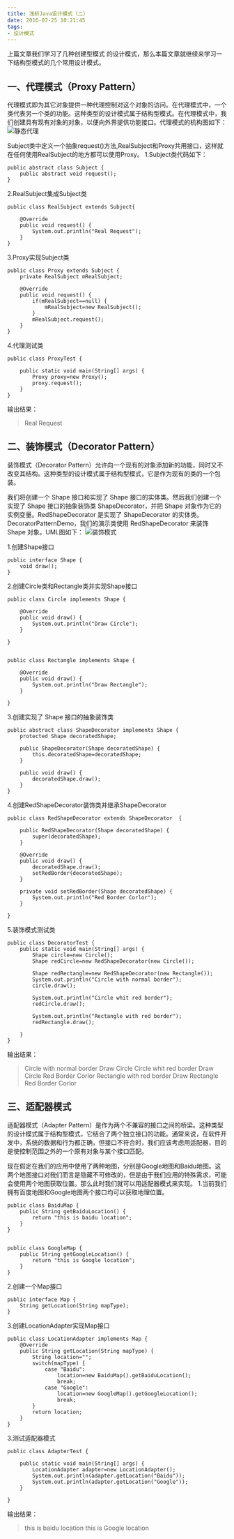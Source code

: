 ```yaml
---
title: 浅析Java设计模式（二）
date: 2016-07-25 10:21:45 
tags:
- 设计模式
---
```


上篇文章我们学习了几种创建型模式 的设计模式，那么本篇文章就继续来学习一下结构型模式的几个常用设计模式。

一、代理模式（Proxy Pattern）
------
代理模式即为其它对象提供一种代理控制对这个对象的访问。在代理模式中，一个类代表另一个类的功能。这种类型的设计模式属于结构型模式。在代理模式中，我们创建具有现有对象的对象，以便向外界提供功能接口。代理模式的机构图如下：
![静态代理](https://raw.githubusercontent.com/zhpanvip/Resource/master/image/0201.png)

Subject类中定义一个抽象request()方法,RealSubject和Proxy共用接口，这样就在任何使用RealSubject的地方都可以使用Proxy。
1.Subject类代码如下：

```
public abstract class Subject {
	public abstract void request();
}
```
2.RealSubject集成Subject类

```
public class RealSubject extends Subject{

	@Override
	public void request() {
		System.out.println("Real Request");
	}
}
```
3.Proxy实现Subject类

```
public class Proxy extends Subject {
	private RealSubject mRealSubject;
	
	@Override
	public void request() {
		if(mRealSubject==null) {
			mRealSubject=new RealSubject();
		}
		mRealSubject.request();
	}
}
```
4.代理测试类

```
public class ProxyTest {

	public static void main(String[] args) {
		Proxy proxy=new Proxy();
		proxy.request();
	}
}
```
输出结果：

> Real Request

二、装饰模式（Decorator Pattern）
-------------------------
装饰模式（Decorator Pattern）允许向一个现有的对象添加新的功能，同时又不改变其结构。这种类型的设计模式属于结构型模式，它是作为现有的类的一个包装。

我们将创建一个 Shape 接口和实现了 Shape 接口的实体类。然后我们创建一个实现了 Shape 接口的抽象装饰类 ShapeDecorator，并把 Shape 对象作为它的实例变量。RedShapeDecorator 是实现了 ShapeDecorator 的实体类。DecoratorPatternDemo，我们的演示类使用 RedShapeDecorator 来装饰 Shape 对象。UML图如下：
![装饰模式](https://raw.githubusercontent.com/zhpanvip/Resource/master/image/0202.jfif)

1.创建Shape接口

```
public interface Shape {
	void draw();
}
```
2.创建Circle类和Rectangle类并实现Shape接口

```
public class Circle implements Shape {

	@Override
	public void draw() {
		System.out.println("Draw Circle");
	}

}


public class Rectangle implements Shape {

	@Override
	public void draw() {
		System.out.println("Draw Rectangle");
	}

}
```
3.创建实现了 Shape 接口的抽象装饰类

```
public abstract class ShapeDecorator implements Shape {
	protected Shape decoratedShape;
	
	public ShapeDecorator(Shape decoratedShape) {
		this.decoratedShape=decoratedShape;
	}
	
	public void draw() {
		decoratedShape.draw();
	}
}
```
4.创建RedShapeDecorator装饰类并继承ShapeDecorator

```
public class RedShapeDecorator extends ShapeDecorator  {

	public RedShapeDecorator(Shape decoratedShape) {
		super(decoratedShape);
	}
	
	@Override
	public void draw() {
		decoratedShape.draw();
		setRedBorder(decoratedShape);
	}
	
	private void setRedBorder(Shape decoratedShape) {
		System.out.println("Red Border Corlor");
	}

}
```
5.装饰模式测试类

```
public class DecoratorTest {
	public static void main(String[] args) {
		Shape circle=new Circle();
		Shape redCircle=new RedShapeDecorator(new Circle());
		
		Shape redRectangle=new RedShapeDecorator(new Rectangle());
		System.out.println("Circle with normal border");
		circle.draw();
		
		System.out.println("Circle whit red border");
		redCircle.draw();
		
		System.out.println("Rectangle with red border");
		redRectangle.draw();
		
	}
}
```
输出结果：

> Circle with normal border
Draw Circle
Circle whit red border
Draw Circle
Red Border Corlor
Rectangle with red border
Draw Rectangle
Red Border Corlor

三、适配器模式
-------
适配器模式（Adapter Pattern）是作为两个不兼容的接口之间的桥梁。这种类型的设计模式属于结构型模式，它结合了两个独立接口的功能。通常来说，在软件开发中，系统的数据和行为都正确，但接口不符合时，我们应该考虑用适配器，目的是使控制范围之外的一个原有对象与某个接口匹配。

现在假定在我们的应用中使用了两种地图，分别是Google地图和Baidu地图。这两个地图接口对我们而言是隐藏不可修改的，但是由于我们应用的特殊需求，可能会使用两个地图获取位置。那么此时我们就可以用适配器模式来实现。
1.当前我们拥有百度地图和Google地图两个接口均可以获取地理位置。

```
public class BaiduMap {
	public String getBaiduLocation() {
		return "this is baidu location";
	}
}


public class GoogleMap {
	public String getGoogleLocation() {
		return "this is Google location";
	}
}
```

2.创建一个Map接口

```
public interface Map {
	String getLocation(String mapType);
}
```
3.创建LocationAdapter实现Map接口

```
public class LocationAdapter implements Map {
	@Override
	public String getLocation(String mapType) {
		String location="";
		switch(mapType) {
			case "Baidu":
				location=new BaiduMap().getBaiduLocation();
				break;
			case "Google":
				location=new GoogleMap().getGoogleLocation();
				break;
		}
		return location;
	}
}
```
3.测试适配器模式

```
public class AdapterTest {

	public static void main(String[] args) {
		LocationAdapter adapter=new LocationAdapter();
		System.out.println(adapter.getLocation("Baidu"));
		System.out.println(adapter.getLocation("Google"));
	}

}
```
输出结果：

> this is baidu location
this is Google location

